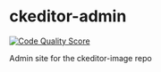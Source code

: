 # ckeditor-admin

[![Code Quality Score](https://www.code-inspector.com/project/8770/status/svg)](https://www.code-inspector.com/)

Admin site for the ckeditor-image repo
